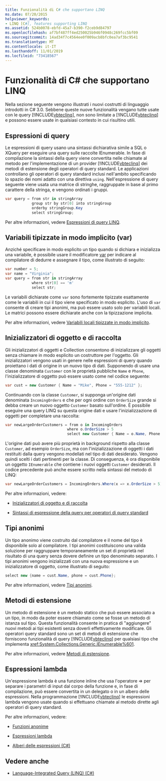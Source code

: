 ```yaml
---
title: Funzionalità di C# che supportano LINQ
ms.date: 07/20/2015
helpviewer_keywords:
- LINQ [C#], features supporting LINQ
ms.assetid: 524b0078-ebfd-45a7-b390-f2ceb9d84797
ms.openlocfilehash: af7bf487ff4ed250025b946f0948c269fcc5bf09
ms.sourcegitcommit: 14ad34f7c4564ee0f009acb8bfc0ea7af3bc9541
ms.translationtype: MT
ms.contentlocale: it-IT
ms.lasthandoff: 11/01/2019
ms.locfileid: "73418567"
---
```

# <a name="c-features-that-support-linq"></a>Funzionalità di C# che supportano LINQ

Nella sezione seguente vengono illustrati i nuovi costrutti di linguaggio introdotti in C# 3.0. Sebbene queste nuove funzionalità vengano tutte usate con le query [!INCLUDE[vbteclinq](~/includes/vbteclinq-md.md)], non sono limitate a [!INCLUDE[vbteclinq](~/includes/vbteclinq-md.md)] e possono essere usate in qualsiasi contesto in cui risultino utili.

## <a name="query-expressions"></a>Espressioni di query

Le espressioni di query usano una sintassi dichiarativa simile a SQL o XQuery per eseguire una query sulle raccolte IEnumerable. In fase di compilazione la sintassi della query viene convertita nelle chiamate al metodo per l'implementazione di un provider [!INCLUDE[vbteclinq](~/includes/vbteclinq-md.md)] dei metodi di estensione degli operatori di query standard. Le applicazioni controllano gli operatori di query standard inclusi nell'ambito specificando lo spazio dei nomi adatto con una direttiva `using`. Nell'espressione di query seguente viene usata una matrice di stringhe, raggruppate in base al primo carattere della stringa, e vengono ordinati i gruppi.

```csharp
var query = from str in stringArray
            group str by str[0] into stringGroup
            orderby stringGroup.Key
            select stringGroup;
```

Per altre informazioni, vedere [Espressioni di query LINQ](../../../linq/index.md).

## <a name="implicitly-typed-variables-var"></a>Variabili tipizzate in modo implicito (var)

Anziché specificare in modo esplicito un tipo quando si dichiara e inizializza una variabile, è possibile usare il modificatore [var](../../../language-reference/keywords/var.md) per indicare al compilatore di dedurre e assegnare il tipo, come illustrato di seguito:

```csharp
var number = 5;
var name = "Virginia";
var query = from str in stringArray
            where str[0] == 'm'
            select str;
```

Le variabili dichiarate come `var` sono fortemente tipizzate esattamente come le variabili in cui il tipo viene specificato in modo esplicito. L'uso di `var` consente di creare tipi anonimi, ma può essere usato solo per variabili locali. Le matrici possono essere dichiarate anche con la tipizzazione implicita.

Per altre informazioni, vedere [Variabili locali tipizzate in modo implicito](../../classes-and-structs/implicitly-typed-local-variables.md).

## <a name="object-and-collection-initializers"></a>Inizializzatori di oggetto e di raccolta

Gli inizializzatori di oggetti e Collection consentono di inizializzare gli oggetti senza chiamare in modo esplicito un costruttore per l'oggetto. Gli inizializzatori vengono usati in genere nelle espressioni di query quando proiettano i dati di origine in un nuovo tipo di dati. Supponendo di usare una classe denominata `Customer` con le proprietà pubbliche `Name` e `Phone`, l'inizializzatore di oggetto può essere usato come nel codice seguente:

```csharp
var cust = new Customer { Name = "Mike", Phone = "555-1212" };
```

Continuando con la classe `Customer`, si supponga un'origine dati denominata `IncomingOrders` e che per ogni ordine con `OrderSize` grande si debba creare un nuovo oggetto `Customer` basato sull'ordine. È possibile eseguire una query LINQ su questa origine dati e usare l'inizializzazione di oggetti per completare una raccolta:

```csharp
var newLargeOrderCustomers = from o in IncomingOrders
                            where o.OrderSize > 5
                            select new Customer { Name = o.Name, Phone = o.Phone };
```

L'origine dati può avere più proprietà in background rispetto alla classe `Customer`, ad esempio `OrderSize`, ma con l'inizializzazione di oggetti i dati restituiti dalla query vengono modellati nel tipo di dati desiderato. Vengono quindi scelti i dati pertinenti per la classe. Di conseguenza, è ora disponibile un oggetto `IEnumerable` che contiene i nuovi oggetti `Customer` desiderati. Il codice precedente può anche essere scritto nella sintassi del metodo di LINQ:

```csharp
var newLargeOrderCustomers = IncomingOrders.Where(x => x.OrderSize > 5).Select(y => new Customer { Name = y.Name, Phone = y.Phone });
```

Per altre informazioni, vedere:

- [Inizializzatori di oggetto e di raccolta](../../classes-and-structs/object-and-collection-initializers.md)

- [Sintassi di espressione della query per operatori di query standard](./query-expression-syntax-for-standard-query-operators.md)

## <a name="anonymous-types"></a>Tipi anonimi

Un tipo anonimo viene costruito dal compilatore e il nome del tipo è disponibile solo al compilatore. I tipi anonimi costituiscono una valida soluzione per raggruppare temporaneamente un set di proprietà nel risultato di una query senza dovere definire un tipo denominato separato. I tipi anonimi vengono inizializzati con una nuova espressione e un inizializzatore di oggetto, come illustrato di seguito:

```csharp
select new {name = cust.Name, phone = cust.Phone};
```

Per altre informazioni, vedere [Tipi anonimi](../../classes-and-structs/anonymous-types.md).

## <a name="extension-methods"></a>Metodi di estensione

Un metodo di estensione è un metodo statico che può essere associato a un tipo, in modo da poter essere chiamato come se fosse un metodo di istanza sul tipo. Questa funzionalità consente in pratica di "aggiungere" nuovi metodi ai tipi esistenti senza doverli effettivamente modificare. Gli operatori query standard sono un set di metodi di estensione che forniscono funzionalità di query [!INCLUDE[vbteclinq](~/includes/vbteclinq-md.md)] per qualsiasi tipo che implementa <xref:System.Collections.Generic.IEnumerable%601>.

Per altre informazioni, vedere [Metodi di estensione](../../classes-and-structs/extension-methods.md).

## <a name="lambda-expressions"></a>Espressioni lambda

Un'espressione lambda è una funzione inline che usa l'operatore => per separare i parametri di input dal corpo della funzione e, in fase di compilazione, può essere convertita in un delegato o in un albero delle espressioni. Nella programmazione [!INCLUDE[vbteclinq](~/includes/vbteclinq-md.md)] le espressioni lambda vengono usate quando si effettuano chiamate al metodo dirette agli operatori di query standard.

Per altre informazioni, vedere:

- [Funzioni anonime](../../statements-expressions-operators/anonymous-functions.md)

- [Espressioni lambda](../../statements-expressions-operators/lambda-expressions.md)

- [Alberi delle espressioni (C#)](../expression-trees/index.md)

## <a name="see-also"></a>Vedere anche

- [Language-Integrated Query (LINQ) (C#)](./index.md)
